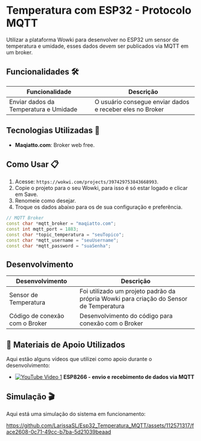 # Temperatura com ESP32 - Protocolo MQTT 

Utilizar a plataforma Wowki para desenvolver no ESP32 um sensor de temperatura e umidade, esses dados devem ser publicados via MQTT em um broker.

## Funcionalidades 🛠️

| Funcionalidade          | Descrição                                                                                       |
|-------------------------|-------------------------------------------------------------------------------------------------|
| Enviar dados da Temperatura e Umidade        | O usuário consegue enviar dados e receber eles no Broker |


## Tecnologias Utilizadas 🚀

- **Maqiatto.com**: Broker web free.

## Como Usar 📋

1. Acesse: ``https://wokwi.com/projects/397429753843668993``.
2. Copie o projeto para o seu Wowki, para isso é só estar logado e clicar em Save.
3. Renomeie como desejar.
4. Troque os dados abaixo para os de sua configuração e preferência.

```cpp
// MQTT Broker
const char *mqtt_broker = "maqiatto.com";
const int mqtt_port = 1883;
const char *topic_temperatura = "seuTopico";
const char *mqtt_username = "seuUsername";
const char *mqtt_password = "suaSenha";
```

## Desenvolvimento

| Desenvolvimento                           | Descrição                                                                                                                                                                            |
|-------------------------------------------|--------------------------------------------------------------------------------------------------------------------------------------------------------------------------------------|
| Sensor de Temperatura | Foi utilizado um projeto padrão da própria Wowki para criação do Sensor de Temperatura                                                  |
| Código de conexão com o Broker  | Desenvolvimento do código para conexão com o Broker |

## 🎥 Materiais de Apoio Utilizados

Aqui estão alguns vídeos que utilizei como apoio durante o desenvolvimento:

- [![YouTube Video 1](https://img.shields.io/badge/Assistir-Video%202-red)](https://www.youtube.com/watch?v=EHTpWQ5s-No&t=797s) **ESP8266 - envio e recebimento de dados via MQTT**


## Simulação 🎬

Aqui está uma simulação do sistema em funcionamento: 

https://github.com/LarissaSL/Esp32_Temperatura_MQTT/assets/112571317/face2608-0c71-49cc-b7ba-5d21039beaad

